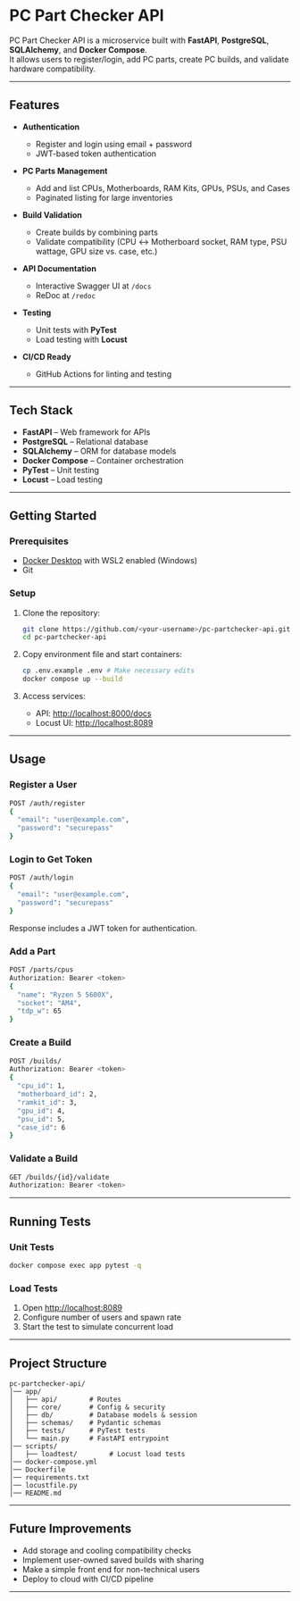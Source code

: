 # PC Part Checker API

PC Part Checker API is a microservice built with **FastAPI**, **PostgreSQL**, **SQLAlchemy**, and **Docker Compose**.  
It allows users to register/login, add PC parts, create PC builds, and validate hardware compatibility.

---

## Features

- **Authentication**
  - Register and login using email + password
  - JWT-based token authentication

- **PC Parts Management**
  - Add and list CPUs, Motherboards, RAM Kits, GPUs, PSUs, and Cases
  - Paginated listing for large inventories

- **Build Validation**
  - Create builds by combining parts
  - Validate compatibility (CPU ↔ Motherboard socket, RAM type, PSU wattage, GPU size vs. case, etc.)

- **API Documentation**
  - Interactive Swagger UI at `/docs`
  - ReDoc at `/redoc`

- **Testing**
  - Unit tests with **PyTest**
  - Load testing with **Locust**

- **CI/CD Ready**
  - GitHub Actions for linting and testing

---

## Tech Stack

- **FastAPI** – Web framework for APIs
- **PostgreSQL** – Relational database
- **SQLAlchemy** – ORM for database models
- **Docker Compose** – Container orchestration
- **PyTest** – Unit testing
- **Locust** – Load testing

---

## Getting Started

### Prerequisites
- [Docker Desktop](https://www.docker.com/products/docker-desktop) with WSL2 enabled (Windows)
- Git

### Setup

1. Clone the repository:
   ```bash
   git clone https://github.com/<your-username>/pc-partchecker-api.git
   cd pc-partchecker-api
   ```

2. Copy environment file and start containers:
   ```bash
   cp .env.example .env # Make necessary edits
   docker compose up --build
   ```

3. Access services:
   - API: [http://localhost:8000/docs](http://localhost:8000/docs)
   - Locust UI: [http://localhost:8089](http://localhost:8089)

---

## Usage

### Register a User
```bash
POST /auth/register
{
  "email": "user@example.com",
  "password": "securepass"
}
```

### Login to Get Token
```bash
POST /auth/login
{
  "email": "user@example.com",
  "password": "securepass"
}
```
Response includes a JWT token for authentication.

### Add a Part
```bash
POST /parts/cpus
Authorization: Bearer <token>
{
  "name": "Ryzen 5 5600X",
  "socket": "AM4",
  "tdp_w": 65
}
```

### Create a Build
```bash
POST /builds/
Authorization: Bearer <token>
{
  "cpu_id": 1,
  "motherboard_id": 2,
  "ramkit_id": 3,
  "gpu_id": 4,
  "psu_id": 5,
  "case_id": 6
}
```

### Validate a Build
```bash
GET /builds/{id}/validate
Authorization: Bearer <token>
```

---

## Running Tests

### Unit Tests
```bash
docker compose exec app pytest -q
```

### Load Tests
1. Open [http://localhost:8089](http://localhost:8089)
2. Configure number of users and spawn rate
3. Start the test to simulate concurrent load

---

## Project Structure

```
pc-partchecker-api/
│── app/
│   ├── api/        # Routes
│   ├── core/       # Config & security
│   ├── db/         # Database models & session
│   ├── schemas/    # Pydantic schemas
│   ├── tests/      # PyTest tests
│   └── main.py     # FastAPI entrypoint
│── scripts/
│   ├── loadtest/        # Locust load tests
│── docker-compose.yml
│── Dockerfile
│── requirements.txt
│── locustfile.py
│── README.md
```

---

## Future Improvements

- Add storage and cooling compatibility checks
- Implement user-owned saved builds with sharing
- Make a simple front end for non-technical users
- Deploy to cloud with CI/CD pipeline

---
